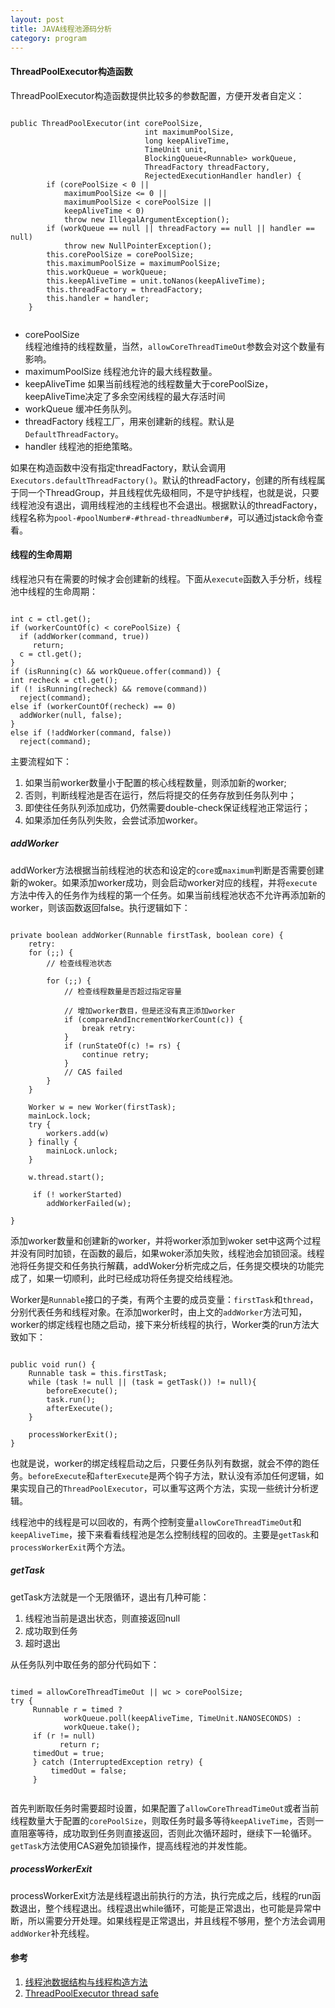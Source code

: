 ```yaml
---
layout: post
title: JAVA线程池源码分析
category: program
---
```


#### ThreadPoolExecutor构造函数

ThreadPoolExecutor构造函数提供比较多的参数配置，方便开发者自定义：

~~~~~

public ThreadPoolExecutor(int corePoolSize,
                              int maximumPoolSize,
                              long keepAliveTime,
                              TimeUnit unit,
                              BlockingQueue<Runnable> workQueue,
                              ThreadFactory threadFactory,
                              RejectedExecutionHandler handler) {
        if (corePoolSize < 0 ||
            maximumPoolSize <= 0 ||
            maximumPoolSize < corePoolSize ||
            keepAliveTime < 0)
            throw new IllegalArgumentException();
        if (workQueue == null || threadFactory == null || handler == null)
            throw new NullPointerException();
        this.corePoolSize = corePoolSize;
        this.maximumPoolSize = maximumPoolSize;
        this.workQueue = workQueue;
        this.keepAliveTime = unit.toNanos(keepAliveTime);
        this.threadFactory = threadFactory;
        this.handler = handler;
    }
    
~~~~~

* corePoolSize  
线程池维持的线程数量，当然，`allowCoreThreadTimeOut`参数会对这个数量有影响。
* maximumPoolSize
线程池允许的最大线程数量。
* keepAliveTime
如果当前线程池的线程数量大于corePoolSize，keepAliveTime决定了多余空闲线程的最大存活时间
* workQueue
缓冲任务队列。
* threadFactory
线程工厂，用来创建新的线程。默认是`DefaultThreadFactory`。
* handler
线程池的拒绝策略。

如果在构造函数中没有指定threadFactory，默认会调用`Executors.defaultThreadFactory()`。默认的threadFactory，创建的所有线程属于同一个ThreadGroup，并且线程优先级相同，不是守护线程，也就是说，只要线程池没有退出，调用线程池的主线程也不会退出。根据默认的threadFactory，线程名称为`pool-#poolNumber#-#thread-threadNumber#`，可以通过jstack命令查看。

#### 线程的生命周期

线程池只有在需要的时候才会创建新的线程。下面从`execute`函数入手分析，线程池中线程的生命周期：

~~~~

int c = ctl.get();
if (workerCountOf(c) < corePoolSize) {
  if (addWorker(command, true))
     return;
  c = ctl.get();
}
if (isRunning(c) && workQueue.offer(command)) {
int recheck = ctl.get();
if (! isRunning(recheck) && remove(command))
  reject(command);
else if (workerCountOf(recheck) == 0)
  addWorker(null, false);
}
else if (!addWorker(command, false))
  reject(command);

~~~~

主要流程如下：  
1. 如果当前worker数量小于配置的核心线程数量，则添加新的worker;  
2. 否则，判断线程池是否在运行，然后将提交的任务存放到任务队列中；  
3. 即使往任务队列添加成功，仍然需要double-check保证线程池正常运行；  
4. 如果添加任务队列失败，会尝试添加worker。  

##### addWorker

addWorker方法根据当前线程池的状态和设定的`core`或`maximum`判断是否需要创建新的woker。如果添加worker成功，则会启动worker对应的线程，并将`execute`方法中传入的任务作为线程的第一个任务。如果当前线程池状态不允许再添加新的worker，则该函数返回false。执行逻辑如下：

~~~~

private boolean addWorker(Runnable firstTask, boolean core) {
	retry:
	for (;;) {
		// 检查线程池状态
		
		for (;;) {
			// 检查线程数量是否超过指定容量
			
			// 增加worker数目，但是还没有真正添加worker
			if (compareAndIncrementWorkerCount(c)) {
				break retry:
			}
			if (runStateOf(c) != rs) {
				continue retry;
			}
			// CAS failed
		}
	}
	
	Worker w = new Worker(firstTask);
	mainLock.lock;
	try {
		workers.add(w)
	} finally {
		mainLock.unlock;
	}
	
	w.thread.start();
	
	 if (! workerStarted)
        addWorkerFailed(w);
	
}

~~~~

添加worker数量和创建新的worker，并将worker添加到woker set中这两个过程并没有同时加锁，在函数的最后，如果woker添加失败，线程池会加锁回滚。线程池将任务提交和任务执行解藕，addWoker分析完成之后，任务提交模块的功能完成了，如果一切顺利，此时已经成功将任务提交给线程池。

Worker是`Runnable`接口的子类，有两个主要的成员变量：`firstTask`和`thread`，分别代表任务和线程对象。在添加worker时，由上文的`addWorker`方法可知，worker的绑定线程也随之启动，接下来分析线程的执行，Worker类的run方法大致如下： 

~~~~

public void run() {
	Runnable task = this.firstTask;
	while (task != null || (task = getTask()) != null){
		beforeExecute();
		task.run();
		afterExecute();
	}
	
	processWorkerExit();
}

~~~~

也就是说，worker的绑定线程启动之后，只要任务队列有数据，就会不停的跑任务。`beforeExecute`和`afterExecute`是两个钩子方法，默认没有添加任何逻辑，如果实现自己的`ThreadPoolExecutor`，可以重写这两个方法，实现一些统计分析逻辑。

线程池中的线程是可以回收的，有两个控制变量`allowCoreThreadTimeOut`和`keepAliveTime`，接下来看看线程池是怎么控制线程的回收的。主要是`getTask`和`processWorkerExit`两个方法。

##### getTask

getTask方法就是一个无限循环，退出有几种可能：  
1. 线程池当前是退出状态，则直接返回null  
2. 成功取到任务  
3. 超时退出  
  
从任务队列中取任务的部分代码如下：

~~~~

timed = allowCoreThreadTimeOut || wc > corePoolSize;
try {
     Runnable r = timed ?
            workQueue.poll(keepAliveTime, TimeUnit.NANOSECONDS) :
            workQueue.take();
     if (r != null)
           return r;
     timedOut = true;
     } catch (InterruptedException retry) {
         timedOut = false;
     }
     
~~~~  

首先判断取任务时需要超时设置，如果配置了`allowCoreThreadTimeOut`或者当前线程数量大于配置的`corePoolSize`，则取任务时最多等待`keepAliveTime`，否则一直阻塞等待，成功取到任务则直接返回，否则此次循环超时，继续下一轮循环。`getTask`方法使用CAS避免加锁操作，提高线程池的并发性能。

##### processWorkerExit

processWorkerExit方法是线程退出前执行的方法，执行完成之后，线程的run函数退出，整个线程退出。线程退出while循环，可能是正常退出，也可能是异常中断，所以需要分开处理。如果线程是正常退出，并且线程不够用，整个方法会调用`addWorker`补充线程。

#### 参考  

1. [线程池数据结构与线程构造方法](http://www.blogjava.net/xylz/archive/2011/01/18/343183.html)
1. [ThreadPoolExecutor thread safe](http://stackoverflow.com/questions/1702386/is-threadpoolexecutor-thread-safe)